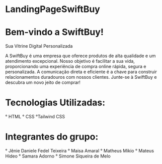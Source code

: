 # LandingPageSwiftBuy
 

# Bem-vindo a SwiftBuy!
Sua Vitrine Digital Personalizada

A SwiftBuy é uma empresa que oferece produtos de alta qualidade e um atendimento excepcional. Nosso objetivo é facilitar a sua vida, proporcionando uma experiência de compra online rápida, segura e personalizada. A comunicação direta e eficiente é a chave para construir relacionamentos duradouros com nossos clientes. Junte-se à SwiftBuy e descubra um novo jeito de comprar!

# Tecnologias Utilizadas:
° HTML
° CSS
°Tailwind CSS

# Integrantes do grupo:
° Jênie Daniele Fedel Teixeira
° Maisa Amaral
° Matheus Mikio
° Mateus Hideo
° Samara Adorno
° Simone Siqueira de Melo
